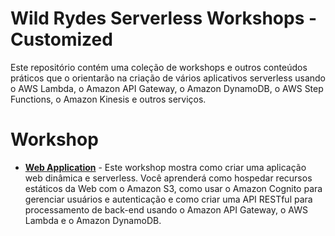 # Wild Rydes Serverless Workshops - Customized

Este repositório contém uma coleção de workshops e outros conteúdos práticos que o orientarão na criação de vários aplicativos serverless usando o AWS Lambda, o Amazon API Gateway, o Amazon DynamoDB, o AWS Step Functions, o Amazon Kinesis e outros serviços.

# Workshop

- [**Web Application**](WebApplication) - Este workshop mostra como criar uma aplicação web dinâmica e serverless. Você aprenderá como hospedar recursos estáticos da Web com o Amazon S3, como usar o Amazon Cognito para gerenciar usuários e autenticação e como criar uma API RESTful para processamento de back-end usando o Amazon API Gateway, o AWS Lambda e o Amazon DynamoDB.
